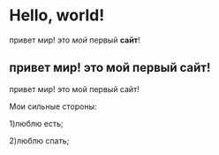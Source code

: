 # Hello, world! 

привет мир! это *мой* первый __сайт__!
## привет мир! это мой первый сайт!
привет мир! это мой первый сайт!

Мои сильные стороны: 

1)люблю есть;

2)люблю спать;
